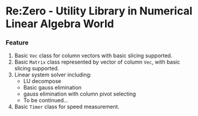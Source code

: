 # Re:Zero - Utility Library in Numerical Linear Algebra World 

### Feature
1. Basic `Vec` class for column vectors with basic slicing supported. 
2. Basic `Matrix` class represented by vector of column `Vec`, with basic slicing supported.
3. Linear system solver including:
    + LU decompose
    + Basic gauss elimination 
    + gauss elimination with column pivot selecting
    + To be continued...
4. Basic `Timer` class for speed measurement. 
  